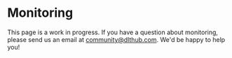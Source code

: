 # Monitoring

This page is a work in progress. If you have a question about monitoring,
please send us an email at community@dlthub.com. We'd be happy to help you!